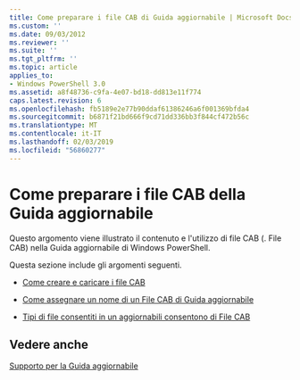 ```yaml
---
title: Come preparare i file CAB di Guida aggiornabile | Microsoft Docs
ms.custom: ''
ms.date: 09/03/2012
ms.reviewer: ''
ms.suite: ''
ms.tgt_pltfrm: ''
ms.topic: article
applies_to:
- Windows PowerShell 3.0
ms.assetid: a8f48736-c9fa-4e07-bd18-dd813e11f774
caps.latest.revision: 6
ms.openlocfilehash: fb5189e2e77b90ddaf61386246a6f001369bfda4
ms.sourcegitcommit: b6871f21bd666f9cd71dd336bb3f844cf472b56c
ms.translationtype: MT
ms.contentlocale: it-IT
ms.lasthandoff: 02/03/2019
ms.locfileid: "56860277"
---
```

# <a name="how-to-prepare-updatable-help-cab-files"></a>Come preparare i file CAB della Guida aggiornabile

Questo argomento viene illustrato il contenuto e l'utilizzo di file CAB (. File CAB) nella Guida aggiornabile di Windows PowerShell.

Questa sezione include gli argomenti seguenti.

- [Come creare e caricare i file CAB](./how-to-create-and-upload-cab-files.md)

- [Come assegnare un nome di un File CAB di Guida aggiornabile](./how-to-name-an-updatable-help-cab-file.md)

- [Tipi di file consentiti in un aggiornabili consentono di File CAB](./file-types-permitted-in-an-updatable-help-cab-file.md)

## <a name="see-also"></a>Vedere anche

[Supporto per la Guida aggiornabile](./supporting-updatable-help.md)
